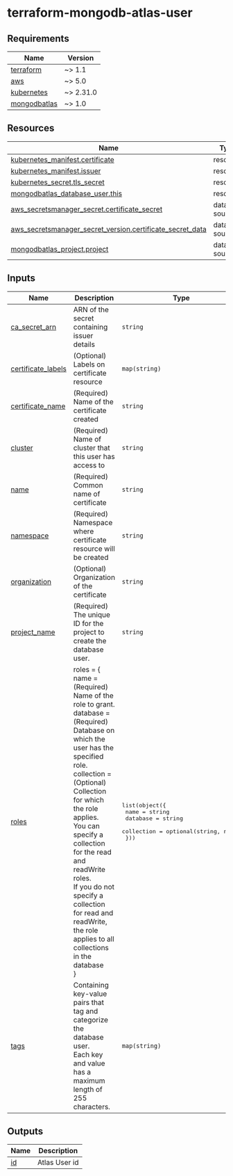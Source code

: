 # terraform-mongodb-atlas-user

<!-- markdownlint-disable MD033 MD013 MD041 -->

<!-- BEGINNING OF PRE-COMMIT-TERRAFORM DOCS HOOK -->
## Requirements

| Name | Version |
|------|---------|
| <a name="requirement_terraform"></a> [terraform](#requirement\_terraform) | ~> 1.1 |
| <a name="requirement_aws"></a> [aws](#requirement\_aws) | ~> 5.0 |
| <a name="requirement_kubernetes"></a> [kubernetes](#requirement\_kubernetes) | ~> 2.31.0 |
| <a name="requirement_mongodbatlas"></a> [mongodbatlas](#requirement\_mongodbatlas) | ~> 1.0 |

## Resources

| Name | Type |
|------|------|
| [kubernetes_manifest.certificate](https://registry.terraform.io/providers/hashicorp/kubernetes/latest/docs/resources/manifest) | resource |
| [kubernetes_manifest.issuer](https://registry.terraform.io/providers/hashicorp/kubernetes/latest/docs/resources/manifest) | resource |
| [kubernetes_secret.tls_secret](https://registry.terraform.io/providers/hashicorp/kubernetes/latest/docs/resources/secret) | resource |
| [mongodbatlas_database_user.this](https://registry.terraform.io/providers/mongodb/mongodbatlas/latest/docs/resources/database_user) | resource |
| [aws_secretsmanager_secret.certificate_secret](https://registry.terraform.io/providers/hashicorp/aws/latest/docs/data-sources/secretsmanager_secret) | data source |
| [aws_secretsmanager_secret_version.certificate_secret_data](https://registry.terraform.io/providers/hashicorp/aws/latest/docs/data-sources/secretsmanager_secret_version) | data source |
| [mongodbatlas_project.project](https://registry.terraform.io/providers/mongodb/mongodbatlas/latest/docs/data-sources/project) | data source |

## Inputs

| Name | Description | Type | Default | Required |
|------|-------------|------|---------|:--------:|
| <a name="input_ca_secret_arn"></a> [ca\_secret\_arn](#input\_ca\_secret\_arn) | ARN of the secret containing issuer details | `string` | n/a | yes |
| <a name="input_certificate_labels"></a> [certificate\_labels](#input\_certificate\_labels) | (Optional) Labels on certificate resource | `map(string)` | `{}` | no |
| <a name="input_certificate_name"></a> [certificate\_name](#input\_certificate\_name) | (Required) Name of the certificate created | `string` | n/a | yes |
| <a name="input_cluster"></a> [cluster](#input\_cluster) | (Required) Name of cluster that this user has access to | `string` | n/a | yes |
| <a name="input_name"></a> [name](#input\_name) | (Required) Common name of certificate | `string` | n/a | yes |
| <a name="input_namespace"></a> [namespace](#input\_namespace) | (Required) Namespace where certificate resource will be created | `string` | n/a | yes |
| <a name="input_organization"></a> [organization](#input\_organization) | (Optional) Organization of the certificate | `string` | `"usxpress"` | no |
| <a name="input_project_name"></a> [project\_name](#input\_project\_name) | (Required) The unique ID for the project to create the database user. | `string` | n/a | yes |
| <a name="input_roles"></a> [roles](#input\_roles) | roles = {<br>      name = (Required) Name of the role to grant.<br>      database = (Required) Database on which the user has the specified role.<br>      collection = (Optional) Collection for which the role applies.<br>                        You can specify a collection for the read and readWrite roles.<br>                        If you do not specify a collection for read and readWrite,<br>                        the role applies to all collections in the database<br>    } | <pre>list(object({<br>    name       = string<br>    database   = string<br>    collection = optional(string, null)<br>  }))</pre> | n/a | yes |
| <a name="input_tags"></a> [tags](#input\_tags) | Containing key-value pairs that tag and categorize the database user.<br>    Each key and value has a maximum length of 255 characters. | `map(string)` | `{}` | no |

## Outputs

| Name | Description |
|------|-------------|
| <a name="output_id"></a> [id](#output\_id) | Atlas User id |
<!-- END OF PRE-COMMIT-TERRAFORM DOCS HOOK -->
